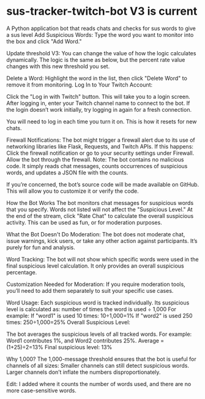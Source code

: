 # sus-tracker-twitch-bot V3 is current
A Python application bot that reads chats and checks for sus words to give a sus level 
Add Suspicious Words:
Type the word you want to monitor into the box and click "Add Word."

Update threshold V3:
You can change the value of how the logic calculates dynamically. The logic is the same as below, but the percent rate value changes with this new threshold you set.

Delete a Word:
Highlight the word in the list, then click "Delete Word" to remove it from monitoring.
Log In to Your Twitch Account:

Click the "Log in with Twitch" button. This will take you to a login screen.
After logging in, enter your Twitch channel name to connect to the bot.
If the login doesn’t work initially, try logging in again for a fresh connection.

You will need to log in each time you turn it on. This is how it resets for new chats.

Firewall Notifications:
The bot might trigger a firewall alert due to its use of networking libraries like Flask, Requests, and Twitch APIs.
If this happens:
Click the firewall notification or go to your security settings under Firewall.
Allow the bot through the firewall.
Note: The bot contains no malicious code. It simply reads chat messages, counts occurrences of suspicious words, and updates a JSON file with the counts.

If you’re concerned, the bot’s source code will be made available on GitHub. This will allow you to customize it or verify the code.

How the Bot Works
The bot monitors chat messages for suspicious words that you specify.
Words not listed will not affect the "Suspicious Level."
At the end of the stream, click "Rate Chat" to calculate the overall suspicious activity.
This can be used as fun, or for moderation purposes.

What the Bot Doesn't Do
Moderation: The bot does not moderate chat, issue warnings, kick users, or take any other action against participants. It’s purely for fun and analysis.

Word Tracking: The bot will not show which specific words were used in the final suspicious level calculation. It only provides an overall suspicious percentage.

Customization Needed for Moderation: If you require moderation tools, you’ll need to add them separately to suit your specific use cases.



Word Usage:
Each suspicious word is tracked individually. Its suspicious level is calculated as:
number of times the word is used ÷ 1,000
For example:
If "word1" is used 10 times: 
10÷1,000=1%
If "word2" is used 250 times: 
250÷1,000=25%
Overall Suspicious Level:

The bot averages the suspicious levels of all tracked words. For example:
Word1 contributes 1%, and Word2 contributes 25%.
Average = (1+25)÷2=13%
Final suspicious level: 13%

Why 1,000?
The 1,000-message threshold ensures that the bot is useful for channels of all sizes:
Smaller channels can still detect suspicious words.
Larger channels don’t inflate the numbers disproportionately.

Edit: I added where it counts the number of words used, and there are no more case-sensitive words.
